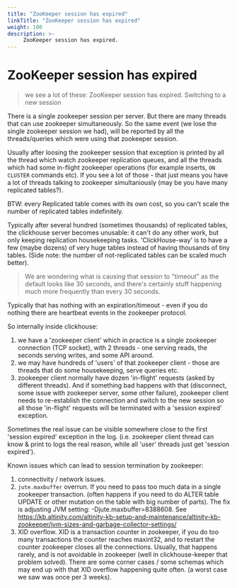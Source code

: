 ```yaml
---
title: "ZooKeeper session has expired"
linkTitle: "ZooKeeper session has expired"
weight: 100
description: >-
     ZooKeeper session has expired.
---
```


# ZooKeeper session has expired

> we see a lot of these: ZooKeeper session has expired. Switching to a new session

There is a single zookeeper session per server. But there are many threads that can use zookeeper simultaneously.
So the same event (we lose the single zookeeper session we had), will be reported by all the threads/queries which were using that zookeeper session.

Usually after loosing the zookeeper session that exception is printed by all the thread which watch zookeeper replication queues, and all the threads which had some in-flight zookeeper operations (for example inserts, `ON CLUSTER` commands etc).
If you see a lot of those - that just means you have a lot of threads talking to zookeeper simultaniously (may be you have many replicated tables?).

BTW: every Replicated table comes with its own cost, so you can't scale the number of replicated tables indefinitely.

Typically after several hundred (sometimes thousands) of replicated tables, the clickhouse server becomes unusable: it can't do any other work, but only keeping replication housekeeping tasks.
'ClickHouse-way' is to have a few (maybe dozens) of very huge tables instead of having thousands of tiny tables. (Side note: the number of not-replicated tables can be scaled much better).

> We are wondering what is causing that session to "timeout" as the default looks like 30 seconds, and there's certainly stuff happening much more frequently than every 30 seconds.

Typically that has nothing with an expiration/timeout - even if you do nothing there are heartbeat events in the zookeeper protocol.

So internally inside clickhouse:
1) we have a 'zookeeper client' which in practice is a single zookeeper connection (TCP socket), with 2 threads - one serving reads, the seconds serving writes, and some API around.
2) we may have hundreds of 'users' of that zookeeper client - those are threads that do some housekeeping, serve queries etc.
3) zookeeper client normally have dozen 'in-flight' requests (asked by different threads). And if something bad happens with that
(disconnect, some issue with zookeeper server, some other failure), zookeeper client needs to re-establish the connection and switch to the new session
so all those 'in-flight' requests will be terminated with a 'session expired' exception.

Sometimes the real issue can be visible somewhere close to the first 'session expired' exception in the log. (i.e. zookeeper client thread can
know & print to logs the real reason, while all 'user' threads just get 'session expired').

Known issues which can lead to session termination by zookeeper:
1) connectivity / network issues.
2) `jute.maxbuffer` overrun. If you need to pass too much data in a single zookeeper transaction. (often happens if you need to do ALTER table UPDATE or other mutation on the table with big number of parts). The fix is adjusting JVM setting: -Djute.maxbuffer=8388608. See https://kb.altinity.com/altinity-kb-setup-and-maintenance/altinity-kb-zookeeper/jvm-sizes-and-garbage-collector-settings/
3) XID overflow. XID is a transaction counter in zookeeper, if you do too many transactions the counter reaches maxint32, and to restart the counter zookeeper closes all the connections. Usually, that happens rarely, and is not avoidable in zookeeper (well in clickhouse-keeper that problem solved). There are some corner cases / some schemas which may end up with that XID overflow happening quite often. (a worst case we saw was once per 3 weeks).
